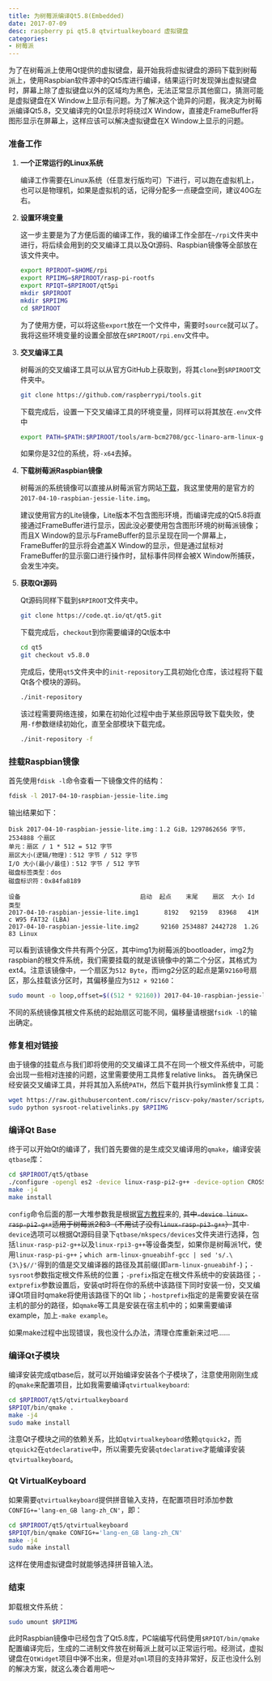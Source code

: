 ```yaml
---
title: 为树莓派编译Qt5.8(Embedded)
date: 2017-07-09
desc: raspberry pi qt5.8 qtvirtualkeyboard 虚拟键盘
categories: 
- 树莓派
---
```


为了在树莓派上使用Qt提供的虚拟键盘，最开始我将虚拟键盘的源码下载到树莓派上，使用Raspbian软件源中的Qt5库进行编译，结果运行时发现弹出虚拟键盘时，屏幕上除了虚拟键盘以外的区域均为黑色，无法正常显示其他窗口，猜测可能是虚拟键盘在X Window上显示有问题。为了解决这个诡异的问题，我决定为树莓派编译Qt5.8，交叉编译完的Qt显示时将绕过X Window，直接走FrameBuffer将图形显示在屏幕上，这样应该可以解决虚拟键盘在X Window上显示的问题。
<!--more-->

### 准备工作
1. __一个正常运行的Linux系统__

    编译工作需要在Linux系统（任意发行版均可）下进行，可以跑在虚拟机上，也可以是物理机，如果是虚拟机的话，记得分配多一点硬盘空间，建议40G左右。

2. __设置环境变量__

    这一步主要是为了方便后面的编译工作，我的编译工作全部在`~/rpi`文件夹中进行，将后续会用到的交叉编译工具以及Qt源码、Raspbian镜像等全部放在该文件夹中。
    ``` bash
    export RPIROOT=$HOME/rpi
    export RPIIMG=$RPIROOT/rasp-pi-rootfs
    export RPIQT=$RPIROOT/qt5pi
    mkdir $RPIROOT
    mkdir $RPIIMG
    cd $RPIROOT
    ```
    为了使用方便，可以将这些`export`放在一个文件中，需要时`source`就可以了。我将这些环境变量的设置全部放在`$RPIROOT/rpi.env`文件中。

3. __交叉编译工具__

    树莓派的交叉编译工具可以从官方GitHub上获取到，将其`clone`到`$RPIROOT`文件夹中。
    ``` bash
    git clone https://github.com/raspberrypi/tools.git
    ```
    下载完成后，设置一下交叉编译工具的环境变量，同样可以将其放在`.env`文件中
    ``` bash
    export PATH=$PATH:$RPIROOT/tools/arm-bcm2708/gcc-linaro-arm-linux-gnueabihf-raspbian-x64/bin
    ```
    如果你是32位的系统，将`-x64`去掉。

4. __下载树莓派Raspbian镜像__

    树莓派的系统镜像可以直接从树莓派官方网站[下载](https://www.raspberrypi.org/downloads/raspbian/)，我这里使用的是官方的`2017-04-10-raspbian-jessie-lite.img`。
    <div class="tip">
    建议使用官方的Lite镜像，Lite版本不包含图形环境，而编译完成的Qt5.8将直接通过FrameBuffer进行显示，因此没必要使用包含图形环境的树莓派镜像；而且X Window的显示与FrameBuffer的显示呈现在同一个屏幕上，FrameBuffer的显示将会遮盖X Window的显示，但是通过鼠标对FrameBuffer的显示窗口进行操作时，鼠标事件同样会被X Window所捕获，会发生冲突。
    </div>

5. __获取Qt源码__

    Qt源码同样下载到`$RPIROOT`文件夹中。
    ``` bash
    git clone https://code.qt.io/qt/qt5.git
    ```
    下载完成后，`checkout`到你需要编译的Qt版本中
    ``` bash
    cd qt5
    git checkout v5.8.0
    ```
    完成后，使用`qt5`文件夹中的`init-repository`工具初始化仓库，该过程将下载Qt各个模块的源码。
    ``` bash
    ./init-repository
    ```
    该过程需要网络连接，如果在初始化过程中由于某些原因导致下载失败，使用`-f`参数继续初始化，直至全部模块下载完成。
    ``` bash
    ./init-repository -f
    ```

### 挂载Raspbian镜像
首先使用`fdisk -l`命令查看一下镜像文件的结构：
``` bash
fdisk -l 2017-04-10-raspbian-jessie-lite.img
```
输出结果如下：
```
Disk 2017-04-10-raspbian-jessie-lite.img：1.2 GiB，1297862656 字节，2534888 个扇区
单元：扇区 / 1 * 512 = 512 字节
扇区大小(逻辑/物理)：512 字节 / 512 字节
I/O 大小(最小/最佳)：512 字节 / 512 字节
磁盘标签类型：dos
磁盘标识符：0x84fa8189

设备                                 启动  起点    末尾    扇区  大小 Id 类型
2017-04-10-raspbian-jessie-lite.img1       8192   92159   83968   41M  c W95 FAT32 (LBA)
2017-04-10-raspbian-jessie-lite.img2      92160 2534887 2442728  1.2G 83 Linux
```
可以看到该镜像文件共有两个分区，其中img1为树莓派的bootloader，img2为raspbian的根文件系统，我们需要挂载的就是该镜像中的第二个分区，其格式为ext4。注意该镜像中，一个扇区为`512 Byte`，而img2分区的起点是第`92160`号扇区，那么挂载该分区时，其偏移量应为`512 × 92160`：
``` bash
sudo mount -o loop,offset=$((512 * 92160)) 2017-04-10-raspbian-jessie-lite.img $RPIIMG
```
不同的系统镜像其根文件系统的起始扇区可能不同，偏移量请根据`fsidk -l`的输出确定。

### 修复相对链接
由于镜像的挂载点与我们即将使用的交叉编译工具不在同一个根文件系统中，可能会出现一些相对连接的问题，这里需要使用工具修复relative links。
首先确保已经安装交叉编译工具，并将其加入系统`PATH`，然后下载并执行symlink修复工具：
``` bash
wget https://raw.githubusercontent.com/riscv/riscv-poky/master/scripts/sysroot-relativelinks.py
sudo python sysroot-relativelinks.py $RPIIMG
```

### 编译Qt Base
终于可以开始Qt的编译了，我们首先要做的是生成交叉编译用的`qmake`，编译安装`qtbase`库：
``` bash
cd $RPIROOT/qt5/qtbase
./configure -opengl es2 -device linux-rasp-pi2-g++ -device-option CROSS_COMPILE=$(which arm-linux-gnueabihf-gcc | sed 's/.\{3\}$//') -sysroot $RPIIMG -opensource -confirm-license -optimized-qmake -reduce-exports -release -make libs -prefix /usr/local/qt5pi -extprefix /opt/qt5pi -hostprefix $RPIQT
make -j4
make install
```
`config`命令后面的那一大堆参数我是根据[官方教程](https://wiki.qt.io/RaspberryPi2EGLFS)来的, ~~其中`-device linux-rasp-pi2-g++`适用于树莓派2和3（不用试了没有`linux-rasp-pi3-g++`）~~其中`-device`选项可以根据Qt源码目录下`qtbase/mkspecs/devices`文件夹进行选择，包括`linux-rasp-pi2-g++`以及`linux-rpi3-g++`等设备类型，如果你是树莓派1代，使用`linux-rasp-pi-g++`；`which arm-linux-gnueabihf-gcc | sed 's/.\{3\}$//'`得到的值是交叉编译器的路径及其前缀(即`arm-linux-gnueabihf-`)；`-sysroot`参数指定根文件系统的位置；`-prefix`指定在根文件系统中的安装路径；`-extprefix`参数设置后，安装qt时将在你的系统中该路径下同时安装一份，交叉编译Qt项目时qmake将使用该路径下的Qt lib；`-hostprefix`指定的是需要安装在宿主机的部分的路径，如`qmake`等工具是安装在宿主机中的；如果需要编译example，加上`-make example`。
<div class="tip">
如果make过程中出现错误，我也没什么办法，清理仓库重新来过吧......
</div>

### 编译Qt子模块
编译安装完成qtbase后，就可以开始编译安装各个子模块了，注意使用刚刚生成的`qmake`来配置项目，比如我需要编译`qtvirtualkeyboard`:
``` bash
cd $RPIROOT/qt5/qtvirtualkeyboard
$RPIQT/bin/qmake .
make -j4
sudo make install
```
注意Qt子模块之间的依赖关系，比如`qtvirtualkeyboard`依赖`qtquick2`，而`qtquick2`在`qtdeclarative`中，所以需要先安装`qtdeclarative`才能编译安装`qtvirtualkeyboard`。

### Qt VirtualKeyboard
如果需要`qtvirtualkeyboard`提供拼音输入支持，在配置项目时添加参数`CONFIG+='lang-en_GB lang-zh_CN'`，即：
``` bash
cd $RPIROOT/qt5/qtvirtualkeyboard
$RPIQT/bin/qmake CONFIG+='lang-en_GB lang-zh_CN'
make -j4
sudo make install
```
这样在使用虚拟键盘时就能够选择拼音输入法。

### 结束
卸载根文件系统：
``` bash
sudo umount $RPIIMG
```
此时Raspbian镜像中已经包含了Qt5.8库，PC端编写代码使用`$RPIQT/bin/qmake`配置编译完后，生成的二进制文件放在树莓派上就可以正常运行啦。经测试，虚拟键盘在`QtWidget`项目中弹不出来，但是对`qml`项目的支持非常好，反正也没什么别的解决方案，就这么凑合着用吧～
